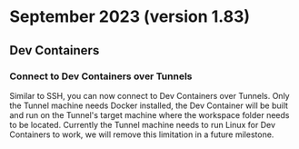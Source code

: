 # September 2023 (version 1.83)

## Dev Containers

### Connect to Dev Containers over Tunnels

Similar to SSH, you can now connect to Dev Containers over Tunnels. Only the Tunnel machine needs Docker installed, the Dev Container will be built and run on the Tunnel's target machine where the workspace folder needs to be located. Currently the Tunnel machine needs to run Linux for Dev Containers to work, we will remove this limitation in a future milestone.

